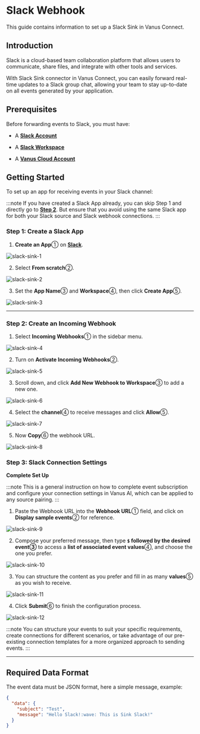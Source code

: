 # Slack Webhook

This guide contains information to set up a Slack Sink in Vanus Connect.

## Introduction

Slack is a cloud-based team collaboration platform that allows users to communicate, share files, and integrate with other tools and services.

With Slack Sink connector in Vanus Connect, you can easily forward real-time updates to a Slack group chat, allowing your team to stay up-to-date on all events generated by your application.

## Prerequisites

Before forwarding events to Slack, you must have:

- A [**Slack Account**](https://slack.com)

- A [**Slack Workspace**](https://slack.com/help/articles/206845317-Create-a-Slack-workspace)

- A [**Vanus Cloud Account**](https://cloud.vanus.ai)

## Getting Started

To set up an app for receiving events in your Slack channel:

:::note
If you have created a Slack App already, you can skip Step 1 and directly go to [**Step 2**](#step-2-create-an-incoming-webhook). But ensure that you avoid using the same Slack app for both your Slack source and Slack webhook connections.
:::

### Step 1: Create a Slack App

1. **Create an App**① on [**Slack**](https://api.slack.com/apps).

![slack-sink-1](images/slack-sink-1.webp)

2. Select **From scratch**②.

![slack-sink-2](images/slack-sink-2.webp)

3. Set the **App Name**③ and **Workspace**④, then click **Create App**⑤.

![slack-sink-3](images/slack-sink-3.webp)

---

### Step 2: Create an Incoming Webhook

1. Select **Incoming Webhooks**① in the sidebar menu.

![slack-sink-4](images/slack-sink-4.webp)

2. Turn on **Activate Incoming Webhooks**②.

![slack-sink-5](images/slack-sink-5.webp)

3. Scroll down, and click **Add New Webhook to Workspace**③ to add a new one.

![slack-sink-6](images/slack-sink-6.webp)

4. Select the **channel**④ to receive messages and click **Allow**⑤.

![slack-sink-7](images/slack-sink-7.webp)

5. Now **Copy**⑥ the webhook URL.

![slack-sink-8](images/slack-sink-8.webp)

### Step 3: Slack Connection Settings

**Complete Set Up**

:::note
This is a general instruction on how to complete event subscription and configure your connection settings in Vanus AI, which can be applied to any source pairing.
:::

1. Paste the Webhook URL into the **Webhook URL**① field, and click on **Display sample events**② for reference.

![slack-sink-9](images/slack-sink-9.webp)

2. Compose your preferred message, then type **`$` followed by the desired event③** to access a **list of associated event values**④, and choose the one you prefer.

![slack-sink-10](images/slack-sink-10.webp)

3. You can structure the content as you prefer and fill in as many **values**⑤ as you wish to receive.

![slack-sink-11](images/slack-sink-11.webp)

4. Click **Submit**⑥ to finish the configuration process.

![slack-sink-12](images/slack-sink-12.webp)

:::note
You can structure your events to suit your specific requirements, create connections for different scenarios, or take advantage of our pre-existing connection templates for a more organized approach to sending events.
:::

---

## Required Data Format

The event data must be JSON format, here a simple message, example:

```json
{
  "data": {
    "subject": "Test",
    "message": "Hello Slack!:wave: This is Sink Slack!"
  }
}
```
